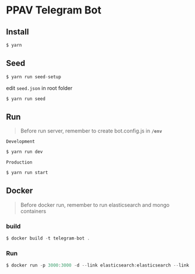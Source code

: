 # PPAV Telegram Bot

## Install
```js
$ yarn
```

## Seed
```js
$ yarn run seed-setup
```  
edit `seed.json` in root folder  
```js
$ yarn run seed
```  


## Run
> Before run server, remember to create bot.config.js in **`/env`**  

`Development`
```js
$ yarn run dev
```  

`Production`
```js
$ yarn run start
```

## Docker
> Before docker run, remember to run elasticsearch and mongo containers

### build
```js
$ docker build -t telegram-bot .
```

### Run
```js
$ docker run -p 3000:3000 -d --link elasticsearch:elasticsearch --link mongo:mongo --name telegram-bot --restart always telegram-bot:latest
```  
